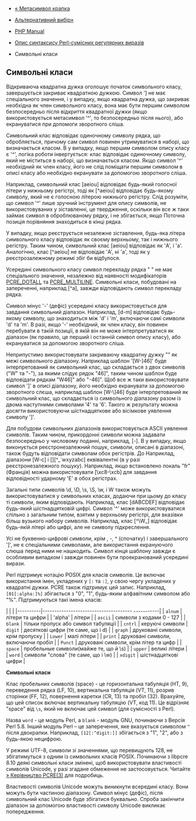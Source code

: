 - [« Метасимвол крапка](regexp.reference.dot.md)
- [Альтернативний вибір»](regexp.reference.alternation.md)

- [PHP Manual](index.md)
- [Опис синтаксису Perl-сумісних регулярних
виразів](reference.pcre.pattern.syntax.md)
- Символьні класи

## Символьні класи

Відкриваюча квадратна дужка оголошує початок символьного класу,
завершується закриває квадратною дужкою. Символ '\] не має
спеціального значення, і у випадку, якщо квадратна дужка, що закриває
необхідна як член символьного класу, вона має бути першим символом
безпосередньо після відкриття квадратної дужки (якщо використовується
метасимвол '^', то безпосередньо після нього), або екрануватися при
допомоги зворотного сліша.

Символьний клас відповідає одиночному символу рядка, що обробляється,
причому сам символ повинен утримуватися в наборі, що визначається класом. В
у випадку, якщо першим символом опису класу є '^', логіка роботи
інвертується: клас відповідає одиночному символу, який не
міститься в наборі, що визначається класом. Якщо символ '^' необхідний як
член класу, його не слід поміщати першим символом в описі класу
або необхідно екранувати за допомогою зворотного сліша.

Наприклад, символьний клас [aeiou] відповідає будь-який голосної літери
у нижньому регістрі, тоді як \[^aeiou\] відповідає будь-якому
символу, який не є голосною літерою нижнього регістру. Слід
розуміти, що символ '^' лише зручний інструмент для опису
символів, не використовуваних у зіставленні, це твердження, оскільки
він все ж таки займає символ в оброблюваному рядку, і не збігається, якщо
Поточна позиція порівняння знаходиться в кінці рядка.

У випадку, якщо реєструється незалежне зіставлення, будь-яка
літера символьного класу відповідає як своєму верхньому, так і
нижнього регістру. Таким чином, символьний клас \[aeiou\] відповідає
як 'A', і 'a'. Аналогічно, клас \[^aeiou\] не відповідає
'A', ні 'a', тоді як у реєстрозалежному режимі збіг би
відбулося.

Усередині символьного класу символ перекладу рядка "
" не має
спеціального значення, незалежно від наявності модифікаторів
[PCRE_DOTALL](reference.pcre.pattern.modifiers.md) та
[PCRE_MULTILINE](reference.pcre.pattern.modifiers.md). Символьні
класи, побудовані на запереченні, наприклад \[^a\], завжди відповідають
символ перекладу рядка.

Символ мінус '-' (дефіс) усередині класу використовується для завдання
символьний діапазон. Наприклад, \[d-m\] відповідає будь-якому символу,
що знаходиться між 'd' і 'm', включаючи самі символи 'd' та 'm'. В разі,
якщо '-' необхідний, як член класу, він повинен перебувати в такій
позиції, в якій він не може інтерпретуватися як діапазон (як
правило, це перший і останній символ опису класу), або
екрануватися за допомогою зворотного сліша.

Неприпустимо використовувати закриваючу квадратну дужку "\" як
межі символьного діапазону. Наприклад шаблон '\[W-\]46\]' буде
інтерпретований як символьний клас, що складається з двох символів ("W" та
"-"), за якими слідує рядок "46\]", таким чином шаблон буде
відповідати рядкам "W46\]" або "-46\]". Щоб все ж таки використовувати
символ '\]' в описі діапазону, його необхідно екранувати за допомогою
зворотного слєша, наприклад шаблон [W-\\]46\] буде інтерпретований як
символьний клас, що складається із символьного діапазону разом із двома
наступними символами '4' та '6'. Такого ж результату можна досягти
використовуючи шістнадцяткове або вісімкове уявлення символу '\]'.

Для побудови символьних діапазонів використовується ASCII уявлення
символів. Таким чином, прикордонні символи можна задавати
безпосередньо у числовому поданні, наприклад, [-]. В
у випадку, якщо виконується реєстронезалежний пошук, символи, описані в
діапазоні, також будуть відповідати символам обох регістрів. До
Наприклад, діапазони \[W-c\] і \[\]\[\^\_\`wxyzabc\] еквівалентні (в
у разі реєстронезалежного пошуку). Наприклад, якщо встановлено локаль
"fr" (Франція) можна використовувати \[\xc8-\xcb\] для завдання відповідності
ударному 'E' в обох регістрах.

Загальні типи символів \d, \D, \s, \S, \w, і W також можуть використовуватися
у символьних класах, додаючи при цьому до класу ті символи, яким
відповідають. Наприклад, клас [dABCDEF] відповідає будь-який
шістнадцятковій цифрі. Символ '^' може використовуватися спільно з
загальним типом, взятим у верхньому регістрі, для вказівки більш вузького набору
символів. Наприклад, клас \[^\W\_\] відповідає будь-якій літері або цифрі,
але не символу підкреслення.

Усі не буквенно-цифрові символи, крім \, -, ^ (спочатку) і
завершального '\]', не є спеціальними символами, але використання
екрануючого слюша перед ними не нашкодить. Символ кінця шаблону завжди
є особливим випадком і завжди повинен бути проекранований усередині
вирази.

Perl підтримує нотацію POSIX для класів символів. Це включає
використання імен, укладених у `[:` та `:]`, у свою чергу
укладених у квадратні дужки. PCRE також підтримує цей запис.
Наприклад, `[01[:alpha:]%]` збігається з "0", "1", будь-яким алфавітним
символом або "%". Підтримуються такі імена класів:

| | |
|----------|-------------------------------------- -----------|
| `alnum` | літери та цифри |
| 'alpha' | літери |
| `ascii` | символи з кодами 0 - 127 |
| `blank` | тільки пропуск або символ табуляції |
| `cntrl` | керуючі символи
| `digit` | десяткові цифри (те саме, що і d) |
| `graph` | друковані символи, крім пропуску |
| `Lower` | малі літери |
| `print` | друковані символи, включаючи пробіл |
| `Punct` | друковані символи, крім літер та цифр |
| `space` | пробельные символи(майже те, що й \s) |
| `upper` | великі літери |
| `word` | символи "слова" (те саме, що і \w) |
| `xdigit` | шістнадцяткові цифри |

**Символьні класи**

Клас пробельних символів (space) - це горизонтальна табуляція (HT,
9), переведення рядка (LF, 10), вертикальна табуляція (VT, 11), розрив
сторінки (FF, 12), повернення каретки (CR, 13) та пробіл (32). Врахуйте, що
цей список включає вертикальну табуляцію (VT, код 11). Це відрізняє
"space" від `\s`, який не включає цей символ (для сумісності з
Perl).

Назва `word` - це модуль Perl, а `blank` - модуль GNU, починаючи з
Версія Perl 5.8. Інший модуль Perl – це заперечення, яке вказується
символом `^` після двокрапки. Наприклад, `[12[:^digit:]]` збігається з "1",
"2", або з будь-якою нецифрою.

У режимі UTF-8, символи зі значеннями, що перевищують 128, не збігатимуться
з одним із символьних класів POSIX. Починаючи з libpcre 8.10 деякі
символьні класи змінені, щоб використовувати властивості символів
Unicode, у разі згадане обмеження не застосовується. Читайте
[» Керівництво PCRE(3)](http://www.pcre.org/pcre.txt) для подробиць.

Властивості символів Unicode можуть виникнути всередині класу.
Вони можуть бути частиною діапазону. Символ мінус (дефіс), після
символьний клас Unicode буде збігатися буквально. Спроба закінчити
діапазон за допомогою властивості символу Unicode викликає попередження.
